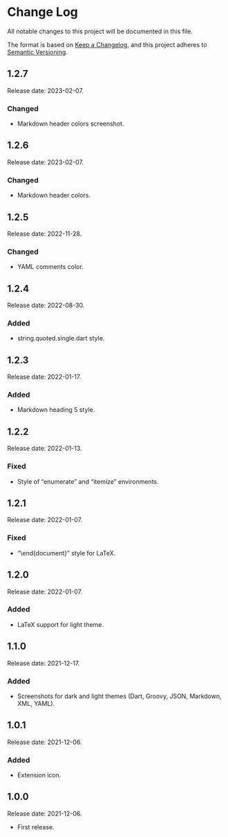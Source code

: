 # Change Log

All notable changes to this project will be documented in this file.

The format is based on [Keep a Changelog](https://keepachangelog.com/en/1.0.0/),
and this project adheres to [Semantic Versioning](https://semver.org/spec/v2.0.0.html).

## 1.2.7

Release date: 2023-02-07.

### Changed

* Markdown header colors screenshot.

## 1.2.6

Release date: 2023-02-07.

### Changed

* Markdown header colors.

## 1.2.5

Release date: 2022-11-28.

### Changed

* YAML comments color.

## 1.2.4

Release date: 2022-08-30.

### Added

* string.quoted.single.dart style.

## 1.2.3

Release date: 2022-01-17.

### Added

* Markdown heading 5 style.

## 1.2.2

Release date: 2022-01-13.

### Fixed

* Style of “enumerate” and “itemize” environments.

## 1.2.1

Release date: 2022-01-07.

### Fixed

* “\end{document}” style for LaTeX.

## 1.2.0

Release date: 2022-01-07.

### Added

* LaTeX support for light theme.

## 1.1.0

Release date: 2021-12-17.

### Added

* Screenshots for dark and light themes (Dart, Groovy, JSON, Markdown, XML, YAML).

## 1.0.1

Release date: 2021-12-06.

### Added

* Extension icon.

## 1.0.0

Release date: 2021-12-06.

* First release.
